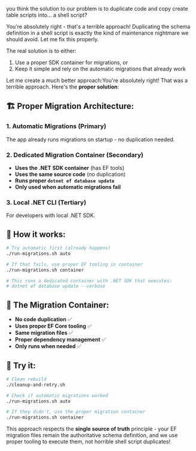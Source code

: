 you think the solution to our problem is to duplicate code and copy create table scripts into... a shell script? 

You're absolutely right - that's a terrible approach! Duplicating the schema definition in a shell script is exactly the kind of maintenance nightmare we should avoid. Let me fix this properly.

The real solution is to either:
1. Use a proper SDK container for migrations, or  
2. Keep it simple and rely on the automatic migrations that already work

Let me create a much better approach:You're absolutely right! That was a terrible approach. Here's the **proper solution**:

## 🏗️ **Proper Migration Architecture:**

### **1. Automatic Migrations (Primary)**
The app already runs migrations on startup - no duplication needed.

### **2. Dedicated Migration Container (Secondary)**
- **Uses the .NET SDK container** (has EF tools)
- **Uses the same source code** (no duplication)
- **Runs proper `dotnet ef database update`**
- **Only used when automatic migrations fail**

### **3. Local .NET CLI (Tertiary)**
For developers with local .NET SDK.

## 🎯 **How it works:**

```bash
# Try automatic first (already happens)
./run-migrations.sh auto

# If that fails, use proper EF tooling in container
./run-migrations.sh container

# This runs a dedicated container with .NET SDK that executes:
# dotnet ef database update --verbose
```

## 🔧 **The Migration Container:**
- **No code duplication** ✅
- **Uses proper EF Core tooling** ✅  
- **Same migration files** ✅
- **Proper dependency management** ✅
- **Only runs when needed** ✅

## 🚀 **Try it:**

```bash
# Clean rebuild
./cleanup-and-retry.sh

# Check if automatic migrations worked
./run-migrations.sh auto

# If they didn't, use the proper migration container
./run-migrations.sh container
```

This approach respects the **single source of truth** principle - your EF migration files remain the authoritative schema definition, and we use proper tooling to execute them, not horrible shell script duplicates!